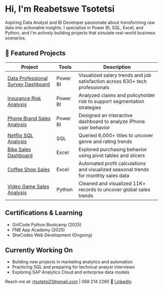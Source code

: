 # Hi, I'm Reabetswe Tsotetsi

Aspiring Data Analyst and BI Developer passionate about transforming raw data into actionable insights. I specialize in Power BI, SQL, Excel, and Python, and I'm actively building projects that simulate real-world business scenarios.

## 📁 Featured Projects

| Project | Tools | Description |
|----------|--------|-------------|
| [Data Professional Survey Dashboard](https://github.com/Reabetswe-Tso/Data-Professional-Survey) | Power BI | Visualized salary trends and job satisfaction across 630+ tech professionals |
| [Insurance Risk Analysis](https://github.com/Reabetswe-Tso/InsuranceAnalysis) | Power BI | Analyzed claims and policyholder risk to support segmentation strategies |
| [Phone Brand Sales Analysis](https://github.com/Reabetswe-Tso/Phone_Brand_-Analysis) | Power BI | Designed an interactive dashboard to analyze iPhone user behavior |
| [Netflix SQL Analysis](https://github.com/Reabetswe-Tso/NetflixAnalysis_SQL) | SQL | Queried 6,000+ titles to uncover genre and rating trends |
| [Bike Sales Dashboard](https://github.com/Reabetswe-Tso/Bike-Sales-_Analysis) | Excel | Explored purchasing behavior using pivot tables and slicers |
| [Coffee Shop Sales](https://github.com/Reabetswe-Tso/CoffeeShopAnalysis_EXCEL) | Excel | Automated profit calculations and visualized seasonal trends for monthly sales data |
| [Video Game Sales Analysis](https://github.com/Reabetswe-Tso/VideoGameAnalysis) | Python | Cleaned and visualized 11K+ records to uncover global sales trends |

## Certifications & Learning
- GirlCode Python Bootcamp (2025)
- FNB App Academy (2025)
- SheCodes Web Development (Ongoing)

## Currently Working On

- Building new projects in marketing analytics and automation
- Practicing SQL and preparing for technical analyst interviews
- Exploring SAP Analytics Cloud and enterprise data models

Reach me at: rtsotetsi21@gmail.com | 068 214 2260
🔗 [LinkedIn](https://www.linkedin.com/in/reabetswe-tsotetsi-112662349/)

